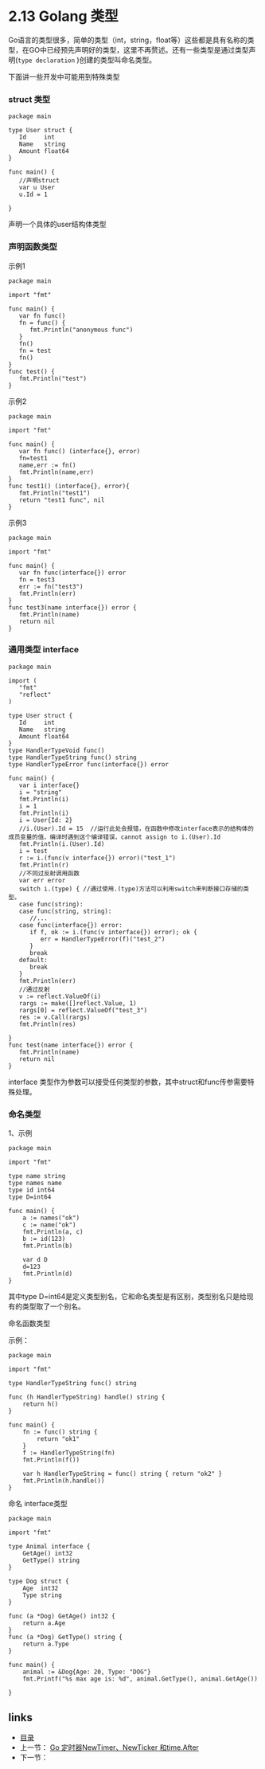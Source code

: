 # 2.13 Golang 类型

Go语言的类型很多，简单的类型（int，string，float等）这些都是具有名称的类型，在GO中已经预先声明好的类型，这里不再赘述。还有一些类型是通过类型声明(`type declaration` )创建的类型叫命名类型。

下面讲一些开发中可能用到特殊类型

### struct 类型

```
package main

type User struct {
   Id     int
   Name   string
   Amount float64
}

func main() {
   //声明struct
   var u User
   u.Id = 1

}
```

声明一个具体的user结构体类型

### 声明函数类型

示例1

```
package main

import "fmt"

func main() {
   var fn func()
   fn = func() {
      fmt.Println("anonymous func")
   }
   fn()
   fn = test
   fn()
}
func test() {
   fmt.Println("test")
}
```

示例2

```
package main

import "fmt"

func main() {
   var fn func() (interface{}, error)
   fn=test1
   name,err := fn()
   fmt.Println(name,err)
}
func test1() (interface{}, error){
   fmt.Println("test1")
   return "test1 func", nil
}
```

示例3

```
package main

import "fmt"

func main() {
   var fn func(interface{}) error
   fn = test3
   err := fn("test3")
   fmt.Println(err)
}
func test3(name interface{}) error {
   fmt.Println(name)
   return nil
}
```

### 通用类型 interface

```
package main

import (
   "fmt"
   "reflect"
)

type User struct {
   Id     int
   Name   string
   Amount float64
}
type HandlerTypeVoid func()
type HandlerTypeString func() string
type HandlerTypeError func(interface{}) error

func main() {
   var i interface{}
   i = "string"
   fmt.Println(i)
   i = 1
   fmt.Println(i)
   i = User{Id: 2}
   //i.(User).Id = 15  //运行此处会报错，在函数中修改interface表示的结构体的成员变量的值，编译时遇到这个编译错误，cannot assign to i.(User).Id
   fmt.Println(i.(User).Id)
   i = test
   r := i.(func(v interface{}) error)("test_1")
   fmt.Println(r)
   //不同过反射调用函数
   var err error
   switch i.(type) { //通过使用.(type)方法可以利用switch来判断接口存储的类型。
   case func(string):
   case func(string, string):
      //...
   case func(interface{}) error:
      if f, ok := i.(func(v interface{}) error); ok {
         err = HandlerTypeError(f)("test_2")
      }
      break
   default:
      break
   }
   fmt.Println(err)
   //通过反射
   v := reflect.ValueOf(i)
   rargs := make([]reflect.Value, 1)
   rargs[0] = reflect.ValueOf("test_3")
   res := v.Call(rargs)
   fmt.Println(res)

}
func test(name interface{}) error {
   fmt.Println(name)
   return nil
}
```

interface 类型作为参数可以接受任何类型的参数，其中struct和func传参需要特殊处理。

### 命名类型

1、示例

```
package main

import "fmt"

type name string
type names name
type id int64
type D=int64

func main() {
	a := names("ok")
	c := name("ok")
	fmt.Println(a, c)
	b := id(123)
	fmt.Println(b)
	
	var d D
	d=123
	fmt.Println(d)
}
```

其中type D=int64是定义类型别名，它和命名类型是有区别，类型别名只是给现有的类型取了一个别名。

命名函数类型

示例：

```
package main

import "fmt"

type HandlerTypeString func() string

func (h HandlerTypeString) handle() string {
	return h()
}

func main() {
	fn := func() string {
		return "ok1"
	}
	f := HandlerTypeString(fn)
	fmt.Println(f())

	var h HandlerTypeString = func() string { return "ok2" }
	fmt.Println(h.handle())
}

```

命名 interface类型

```
package main

import "fmt"

type Animal interface {
	GetAge() int32
	GetType() string
}

type Dog struct {
	Age  int32
	Type string
}

func (a *Dog) GetAge() int32 {
	return a.Age
}
func (a *Dog) GetType() string {
	return a.Type
}

func main() {
	animal := &Dog{Age: 20, Type: "DOG"}
	fmt.Printf("%s max age is: %d", animal.GetType(), animal.GetAge())

}

```



## links

- [目录](/zh/preface.md)
- 上一节： [Go 定时器NewTimer、NewTicker 和time.After](/zh/2.12.md)
- 下一节：


